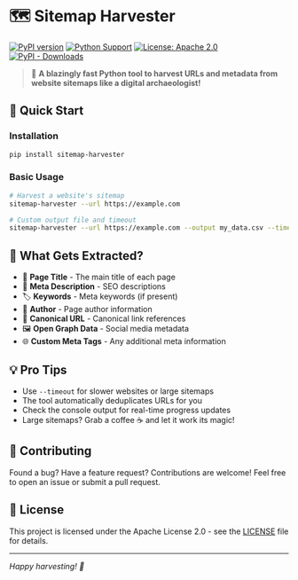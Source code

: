 # 🗺️ Sitemap Harvester

[![PyPI version](https://badge.fury.io/py/sitemap-harvester.svg)](https://badge.fury.io/py/sitemap-harvester)
[![Python Support](https://img.shields.io/pypi/pyversions/sitemap-harvester.svg)](https://pypi.org/project/sitemap-harvester/)
[![License: Apache 2.0](https://img.shields.io/badge/License-Apache%202.0-blue.svg)](https://opensource.org/licenses/Apache-2.0)
[![PyPI - Downloads](https://img.shields.io/pypi/dm/sitemap-harvester)](https://pypi.org/project/sitemap-harvester/)

> 🚀 **A blazingly fast Python tool to harvest URLs and metadata from website sitemaps like a digital archaeologist!**

## 🚀 Quick Start

### Installation

```bash
pip install sitemap-harvester
```

### Basic Usage

```bash
# Harvest a website's sitemap
sitemap-harvester --url https://example.com

# Custom output file and timeout
sitemap-harvester --url https://example.com --output my_data.csv --timeout 15
```

## 🎯 What Gets Extracted?

- 📝 **Page Title** - The main title of each page
- 📄 **Meta Description** - SEO descriptions
- 🏷️ **Keywords** - Meta keywords (if present)
- 👤 **Author** - Page author information
- 🔗 **Canonical URL** - Canonical link references
- 🖼️ **Open Graph Data** - Social media metadata
- 🌐 **Custom Meta Tags** - Any additional meta information

## 💡 Pro Tips

- Use `--timeout` for slower websites or large sitemaps
- The tool automatically deduplicates URLs for you
- Check the console output for real-time progress updates
- Large sitemaps? Grab a coffee ☕ and let it work its magic!

## 🤝 Contributing

Found a bug? Have a feature request? Contributions are welcome! Feel free to open an issue or submit a pull request.

## 📜 License

This project is licensed under the Apache License 2.0 - see the [LICENSE](LICENSE) file for details.

---

_Happy harvesting! 🌾_
